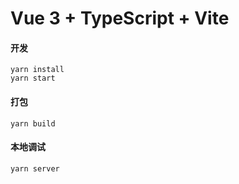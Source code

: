 # Vue 3 + TypeScript + Vite

#### 开发
```
yarn install
yarn start
```

#### 打包
```
yarn build
```

#### 本地调试
```
yarn server
```
